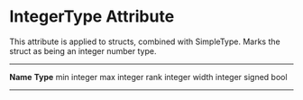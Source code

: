

IntegerType Attribute
=====================

This attribute is applied to structs, combined with SimpleType. Marks the struct as being an integer number type.

  ---------- ----------
  **Name**   **Type**
  min        integer
  max        integer
  rank       integer
  width      integer
  signed     bool
  ---------- ----------

